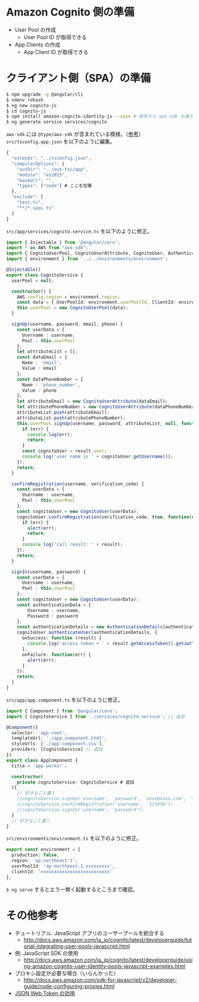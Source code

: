 
# Amazon Cognito 側の準備

- User Pool の作成
  - User Pool ID が取得できる
- App Clients の作成
  - App Client ID が取得できる

# クライアント側（SPA）の準備

```sh
$ npm upgrade -g @angular/cli
$ ndenv rehash
$ ng new cognito-js
$ cd cognito-js
$ npm install amazon-cognito-identity-js --save # 依存から aws-sdk も導入される
$ ng generate service services/cognito
```

`aws-sdk` には `@type/aws-sdk` が含まれている模様。（[参考](https://www.npmjs.com/package/@types/aws-sdk)）  
`src/tsconfig.app.json` を以下のように編集。

```javascript
{
  "extends": "../tsconfig.json",
  "compilerOptions": {
    "outDir": "../out-tsc/app",
    "module": "es2015",
    "baseUrl": "",
    "types": ["node"] # ここを加筆
  },
  "exclude": [
    "test.ts",
    "**/*.spec.ts"
  ]
}
```

`src/app/services/cognito.service.ts` を以下のように修正。

```typescript
import { Injectable } from '@angular/core';
import * as AWS from "aws-sdk";
import { CognitoUserPool, CognitoUserAttribute, CognitoUser, AuthenticationDetails } from 'amazon-cognito-identity-js';
import { environment } from '../../environments/environment';

@Injectable()
export class CognitoService {
  userPool = null;

  constructor() {
    AWS.config.region = environment.region;
    const data = { UserPoolId: environment.userPoolId, ClientId: environment.clientId};
    this.userPool = new CognitoUserPool(data);
  }

  signUp(username, password, email, phone) {
    const userData = {
      Username : username,
      Pool : this.userPool
    };
    let attributeList = [];
    const dataEmail = {
      Name : 'email',
      Value : email
    };
    const dataPhoneNumber = {
      Name : 'phone_number',
      Value : phone
    };
    let attributeEmail = new CognitoUserAttribute(dataEmail);
    let attributePhoneNumber = new CognitoUserAttribute(dataPhoneNumber);
    attributeList.push(attributeEmail);
    attributeList.push(attributePhoneNumber);
    this.userPool.signUp(username, password, attributeList, null, function(err, result){
      if (err) {
        console.log(err);
        return;
      }
      const cognitoUser = result.user;
      console.log('user name is ' + cognitoUser.getUsername());
    });
    return;
  }

  confirmRegistration(username, verification_code) {
    const userData = {
      Username : username,
      Pool : this.userPool
    };
    const cognitoUser = new CognitoUser(userData);
    cognitoUser.confirmRegistration(verification_code, true, function(err, result) {
      if (err) {
        alert(err);
        return;
      }
      console.log('call result: ' + result);
    });
    return;
  }

  signIn(username, password) {
    const userData = {
      Username : username,
      Pool : this.userPool
    };
    const cognitoUser = new CognitoUser(userData);
    const authenticationData = {
        Username : username,
        Password : password
    };
    const authenticationDetails = new AuthenticationDetails(authenticationData);
    cognitoUser.authenticateUser(authenticationDetails, {
      onSuccess: function (result) {
        console.log('access token + ' + result.getAccessToken().getJwtToken());
      },
      onFailure: function(err) {
        alert(err);
      }
    });
    return;
  }
}
```

`src/app/app.component.ts` を以下のように修正。

```typescript
import { Component } from '@angular/core';
import { CognitoService } from './services/cognito.service'; // 追加

@Component({
  selector: 'app-root',
  templateUrl: './app.component.html',
  styleUrls: ['./app.component.css'],
  providers: [CognitoService] // 追加
})
export class AppComponent {
  title = 'app works!';

  constructor(
    private cognitoService: CognitoService # 追加
  ){
    // 好きなこと書く
    //cognitoService.signUp('username', 'password', 'xxxx@xxxx.com', '+819012345678');
    //cognitoService.confirmRegistration('username', '123456');
    //cognitoService.signIn('username', 'password');
  }
  // 好きなこと書く
}
```

`src/environments/environment.ts` を以下のように修正。

```typescript
export const environment = {
  production: false,
  region: 'ap-northeast-1',
  userPoolId: 'ap-northeast-1_xxxxxxxxx',
  clientId: 'xxxxxxxxxxxxxxxxxxxxxxxxxx'
};

```

`$ ng serve` するとエラー無く起動するところまで確認。


# その他参考

- チュートリアル: JavaScript アプリのユーザープールを統合する
  - http://docs.aws.amazon.com/ja_jp/cognito/latest/developerguide/tutorial-integrating-user-pools-javascript.html
- 例: JavaScript SDK の使用
  - http://docs.aws.amazon.com/ja_jp/cognito/latest/developerguide/using-amazon-cognito-user-identity-pools-javascript-examples.html
- プロキシ設定が必要な場合（いらんかった）
  - http://docs.aws.amazon.com/sdk-for-javascript/v2/developer-guide/node-configuring-proxies.html
- [JSON Web Token の効用](http://qiita.com/kaiinui/items/21ec7cc8a1130a1a103a)
